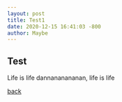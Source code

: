 ```yaml
---
layout: post
title: Test1
date: 2020-12-15 16:41:03 -800
author: Maybe
---
```


## Test

Life is life dannananananan, life is life 

[back](./)
